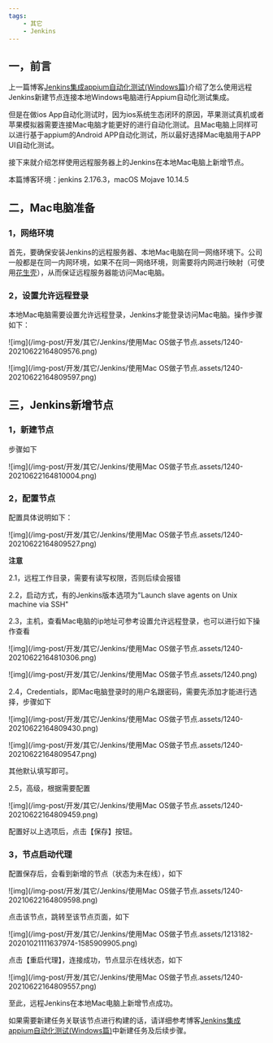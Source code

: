 ```yaml
---
tags:
    - 其它
    - Jenkins
---
```


## 一，前言

上一篇博客[Jenkins集成appium自动化测试(Windows篇)](https://www.cnblogs.com/lfr0123/p/13830580.html)介绍了怎么使用远程Jenkins新建节点连接本地Windows电脑进行Appium自动化测试集成。

但是在做ios App自动化测试时，因为ios系统生态闭环的原因，苹果测试真机或者苹果模拟器需要连接Mac电脑才能更好的进行自动化测试。且Mac电脑上同样可以进行基于appium的Android APP自动化测试，所以最好选择Mac电脑用于APP UI自动化测试。

接下来就介绍怎样使用远程服务器上的Jenkins在本地Mac电脑上新增节点。

本篇博客环境：jenkins 2.176.3，macOS Mojave 10.14.5

## 二，Mac电脑准备

### 1，网络环境

首先，要确保安装Jenkins的远程服务器、本地Mac电脑在同一网络环境下。公司一般都是在同一内网环境，如果不在同一网络环境，则需要将内网进行映射（可使用[花生壳](https://hsk.oray.com/)），从而保证远程服务器能访问Mac电脑。

### 2，设置允许远程登录

本地Mac电脑需要设置允许远程登录，Jenkins才能登录访问Mac电脑。操作步骤如下：

![img](/img-post/开发/其它/Jenkins/使用Mac OS做子节点.assets/1240-20210622164809576.png)

![img](/img-post/开发/其它/Jenkins/使用Mac OS做子节点.assets/1240-20210622164809597.png)

## 三，Jenkins新增节点

### 1，新建节点

步骤如下

![img](/img-post/开发/其它/Jenkins/使用Mac OS做子节点.assets/1240-20210622164810004.png)

### 2，配置节点

配置具体说明如下：

![img](/img-post/开发/其它/Jenkins/使用Mac OS做子节点.assets/1240-20210622164809527.png)

**注意**

2.1，远程工作目录，需要有读写权限，否则后续会报错

2.2，启动方式，有的Jenkins版本选项为"Launch slave agents on Unix machine via SSH"

2.3，主机，查看Mac电脑的ip地址可参考设置允许远程登录，也可以进行如下操作查看

![img](/img-post/开发/其它/Jenkins/使用Mac OS做子节点.assets/1240-20210622164810306.png)

![img](/img-post/开发/其它/Jenkins/使用Mac OS做子节点.assets/1240.png)

2.4，Credentials，即Mac电脑登录时的用户名跟密码，需要先添加才能进行选择，步骤如下

![img](/img-post/开发/其它/Jenkins/使用Mac OS做子节点.assets/1240-20210622164809430.png)

![img](/img-post/开发/其它/Jenkins/使用Mac OS做子节点.assets/1240-20210622164809547.png)

其他默认填写即可。

2.5，高级，根据需要配置

![img](/img-post/开发/其它/Jenkins/使用Mac OS做子节点.assets/1240-20210622164809459.png)

配置好以上选项后，点击【保存】按钮。

### 3，节点启动代理

配置保存后，会看到新增的节点（状态为未在线），如下

![img](/img-post/开发/其它/Jenkins/使用Mac OS做子节点.assets/1240-20210622164809598.png)

点击该节点，跳转至该节点页面，如下

![img](/img-post/开发/其它/Jenkins/使用Mac OS做子节点.assets/1213182-20201021111637974-1585909905.png)

点击【重启代理】，连接成功，节点显示在线状态，如下

![img](/img-post/开发/其它/Jenkins/使用Mac OS做子节点.assets/1240-20210622164809557.png)

至此，远程Jenkins在本地Mac电脑上新增节点成功。

如果需要新建任务关联该节点进行构建的话，请详细参考博客[Jenkins集成appium自动化测试(Windows篇)](https://www.cnblogs.com/lfr0123/p/13830580.html)中新建任务及后续步骤。